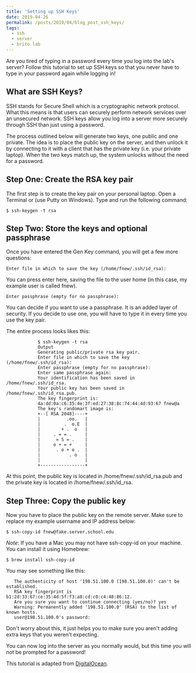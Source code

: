 ```yaml
---
title: 'Setting up SSH Keys'
date: 2019-04-26
permalink: /posts/2019/04/blog_post_ssh_keys/
tags:
  - ssh
  - server
  - brito lab
---
```


Are you tired of typing in a password every time you log into the lab's server? Follow this tutorial to set up SSH keys so that you never have to type in your password again while logging in!

What are SSH Keys?
------------------
SSH stands for Secure Shell which is a cryptographic network protocol. What this means is that users can securely perform network services over an unsecured network. SSH keys allow you log into a server more securely through SSH than just using a password. 

The process outlined below will generate two keys, one public and one private. The idea is to place the public key on the server, and then unlock it by connecting to it with a client that has the private key (i.e. your private laptop). When the two keys match up, the system unlocks without the need for a password.

Step One: Create the RSA key pair
---------------------------------
The first step is to create the key pair on your personal laptop. Open a Terminal or (use Putty on Windows). Type and run the following command:

  `$ ssh-keygen -t rsa`
            
            
Step Two: Store the keys and optional passphrase
------------------------------------------------
Once you have entered the Gen Key command, you will get a few more questions:

  `Enter file in which to save the key (/home/fnew/.ssh/id_rsa):`
              
You can press enter here, saving the file to the user home (in this case, my example user is called fnew).

  `Enter passphrase (empty for no passphrase):`
              
You can decide if you want to use a passphrase. It is an added layer of security. If you decide to use one, you will have to type it in every time you use the key pair. 

The entire process looks likes this:

```console
            $ ssh-keygen -t rsa
            Output
            Generating public/private rsa key pair.
            Enter file in which to save the key (/home/fnew/.ssh/id_rsa): 
            Enter passphrase (empty for no passphrase): 
            Enter same passphrase again: 
            Your identification has been saved in /home/fnew/.ssh/id_rsa.
            Your public key has been saved in /home/fnew/.ssh/id_rsa.pub.
            The key fingerprint is:
            4a:dd:0a:c6:35:4e:3f:ed:27:38:8c:74:44:4d:93:67 fnew@a
            The key's randomart image is:
            +--[ RSA 2048]----+
            |          .oo.   |
            |         .  o.E  |
            |        + .  o   |
            |     . = = .     |
            |      = S = .    |
            |     o + = +     |
            |      . o + o .  |
            |           . o   |
            |                 |
            +-----------------+
 ```
 
At this point, the public key is located in /home/fnew/.ssh/id_rsa.pub and the private key is located in /home/fnew/.ssh/id_rsa.

Step Three: Copy the public key
-------------------------------
Now you have to place the public key on the remote server. Make sure to replace my example username and IP address below:

  `$ ssh-copy-id fnew@fake.server.school.edu`
            
_Note_: If you have a Mac you may not have ssh-copy-id on your machine. You can install it using Homebrew:
    
  `$ brew install ssh-copy-id`
             
You may see something like this:
     
   ```console
      The authenticity of host '198.51.100.0 (198.51.100.0)' can't be established.
      RSA key fingerprint is b1:2d:33:67:ce:35:4d:5f:f3:a8:cd:c0:c4:48:86:12.
      Are you sure you want to continue connecting (yes/no)? yes
      Warning: Permanently added '198.51.100.0' (RSA) to the list of known hosts.
      user@198.51.100.0's password: 
   ```
Don't worry about this, it just helps you to make sure you aren't adding extra keys that you weren't expecting. 

You can now log into the server as you normally would, but this time you will not be prompted for a password! 

This tutorial is adapted from [DigitalOcean](https://www.digitalocean.com/community/tutorials/how-to-set-up-ssh-keys--2).
